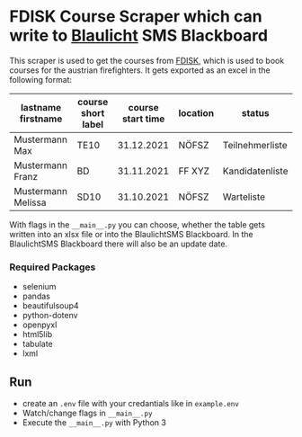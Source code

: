 # FDISK Course Scraper which can write to [Blaulicht](https://blaulichtsms.net) SMS Blackboard

This scraper is used to get the courses from [FDISK](app.fdisk.at), which is used to book courses for the austrian firefighters.
It gets exported as an excel in the following format:

| lastname firstname | course short label | course start time | location          | status          |
|--------------------|--------------------|-------------------|-------------------|-----------------|
| Mustermann Max     | TE10               | 31.12.2021        | NÖFSZ             | Teilnehmerliste |
| Mustermann Franz   | BD                 | 31.11.2021        | FF XYZ            | Kandidatenliste |
| Mustermann Melissa | SD10               | 31.10.2021        | NÖFSZ             | Warteliste      |

With flags in the `__main__.py` you can choose, whether the table gets written into an xlsx file or into the BlaulichtSMS Blackboard.
In the BlaulichtSMS Blackboard there will also be an update date.

### Required Packages

* selenium
* pandas
* beautifulsoup4
* python-dotenv
* openpyxl
* html5lib
* tabulate
* lxml

## Run

* create an `.env` file with your credantials like in `example.env`
* Watch/change flags in `__main__.py`
* Execute the `__main__.py` with Python 3
